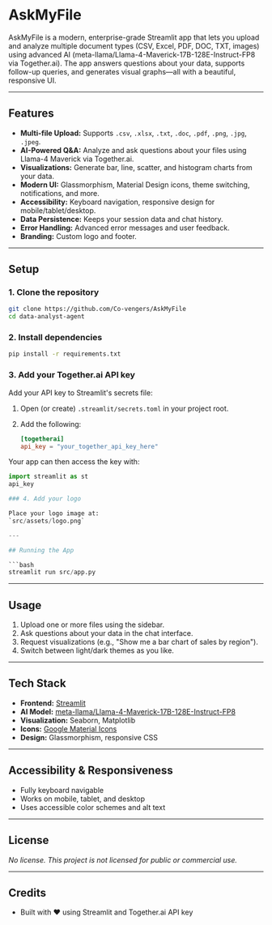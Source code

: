 # AskMyFile

AskMyFile is a modern, enterprise-grade Streamlit app that lets you upload and analyze multiple document types (CSV, Excel, PDF, DOC, TXT, images) using advanced AI (meta-llama/Llama-4-Maverick-17B-128E-Instruct-FP8 via Together.ai). The app answers questions about your data, supports follow-up queries, and generates visual graphs—all with a beautiful, responsive UI.

---

## Features

- **Multi-file Upload:** Supports `.csv`, `.xlsx`, `.txt`, `.doc`, `.pdf`, `.png`, `.jpg`, `.jpeg`.
- **AI-Powered Q&A:** Analyze and ask questions about your files using Llama-4 Maverick via Together.ai.
- **Visualizations:** Generate bar, line, scatter, and histogram charts from your data.
- **Modern UI:** Glassmorphism, Material Design icons, theme switching, notifications, and more.
- **Accessibility:** Keyboard navigation, responsive design for mobile/tablet/desktop.
- **Data Persistence:** Keeps your session data and chat history.
- **Error Handling:** Advanced error messages and user feedback.
- **Branding:** Custom logo and footer.

---

## Setup

### 1. Clone the repository

```bash
git clone https://github.com/Co-vengers/AskMyFile
cd data-analyst-agent
```

### 2. Install dependencies

```bash
pip install -r requirements.txt
```

### 3. Add your Together.ai API key

Add your API key to Streamlit's secrets file:

1. Open (or create) `.streamlit/secrets.toml` in your project root.
2. Add the following:

    ```toml
    [togetherai]
    api_key = "your_together_api_key_here"
    ```

Your app can then access the key with:

```python
import streamlit as st
api_key

### 4. Add your logo

Place your logo image at:  
`src/assets/logo.png`

---

## Running the App

```bash
streamlit run src/app.py
```

---

## Usage

1. Upload one or more files using the sidebar.
2. Ask questions about your data in the chat interface.
3. Request visualizations (e.g., "Show me a bar chart of sales by region").
4. Switch between light/dark themes as you like.

---

## Tech Stack

- **Frontend:** [Streamlit](https://streamlit.io/)
- **AI Model:** [meta-llama/Llama-4-Maverick-17B-128E-Instruct-FP8](https://www.together.ai/)
- **Visualization:** Seaborn, Matplotlib
- **Icons:** [Google Material Icons](https://fonts.google.com/icons)
- **Design:** Glassmorphism, responsive CSS

---

## Accessibility & Responsiveness

- Fully keyboard navigable
- Works on mobile, tablet, and desktop
- Uses accessible color schemes and alt text

---

## License

_No license. This project is not licensed for public or commercial use._

---

## Credits

- Built with ❤️ using Streamlit and Together.ai API key
